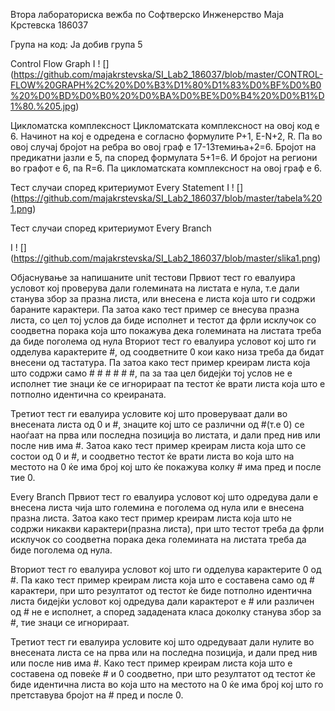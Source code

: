 Втора лабораториска вежба по Софтверско Инженерство
Маја Крстевска 186037

Група на код:
Ја добив група 5

Control Flow Graph
I ! [] (https://github.com/majakrstevska/SI_Lab2_186037/blob/master/CONTROL-FLOW%20GRAPH%2C%20%D0%B3%D1%80%D1%83%D0%BF%D0%B0%20%D0%BD%D0%B0%20%D0%BA%D0%BE%D0%B4%20%D0%B1%D1%80.%205.jpg)

Цикломатска комплексност
Цикломатската комплексност на овој код е 6. Начинот на кој е одредена е согласно формулите P+1, E-N+2, R. Па во овој случај бројот на ребра во овој граф е 17-13темиња+2=6. Бројот на предикатни јазли е 5, па според формулата 5+1=6. И бројот на региони во графот е 6, па R=6. Па цикломатската комплексност на овој граф е 6.

Тест случаи според критериумот Every Statement
I ! [] (https://github.com/majakrstevska/SI_Lab2_186037/blob/master/tabela%201.png)

Тест случаи според критериумот Every Branch

I ! [] (https://github.com/majakrstevska/SI_Lab2_186037/blob/master/slika1.png)

Објаснување за напишаните unit тестови
Првиот тест го евалуира условот кој проверува дали големината на листата е нула, т.е дали станува збор за празна листа, или внесена е листа која што ги содржи бараните карактери. Па затоа како тест пример се внесува празна листа, со цел тој услов да биде исполнет и тестот да фрли исклучок со соодветна порака која што покажува дека големината на листата треба да биде поголема од нула
Вториот тест го евалуира условот кој што ги одделува карактерите #, од соодветните 0 кои како низа треба да бидат внесени од тастатура. Па затоа како тест пример креирам листа која што содржи само # # # # # #, па за таа цел бидејќи тој услов не е исполнет тие знаци ќе се игнорираат па тестот ќе врати листа која што е потполно идентична со креираната.

Третиот тест ги евалуира условите кој што проверуваат дали во внесената листа од 0 и #, знаците кој што се различни од #(т.е 0) се наоѓаат на прва или последна позиција во листата, и дали пред нив или после нив има #. Затоа како тест пример креирам листа која што се состои од 0 и #, и соодветно тестот ќе врати листа во која што на местото на 0 ќе има број кој што ќе покажува колку # има пред и после тие 0.

Еvery Branch
Првиот тест го евалуира условот кој што одредува дали е внесена листа  чија што големина е поголема од нула или е внесена празна листа. Затоа како тест пример креирам листа која што не содржи никакви карактери(празна листа), при што тестот треба да фрли исклучок со соодветна порака дека големината на листата треба да биде поголема од нула.

Вториот тест го евалуира условот  кој што ги одделува карактерите 0 од #. Па како тест пример креирам листа која што е составена само од # карактери, при што резултатот од тестот ќе биде потполно идентична листа бидејќи условот кој одредува дали карактерот е # или различен од # не е исполнет, а според зададената класа доколку станува збор за #, тие знаци се игнорираат.

Третиот тест ги евалуира условите кој што одредуваат дали нулите во внесената листа се на прва или на последна позиција, и дали пред нив или после нив има #. Како тест пример креирам листа која што е составена од повеќе # и 0 соодветно, при што резултатот од тестот ќе биде идентична листа во која што на местото на 0 ќе има број кој што го претставува бројот на # пред и после 0.


